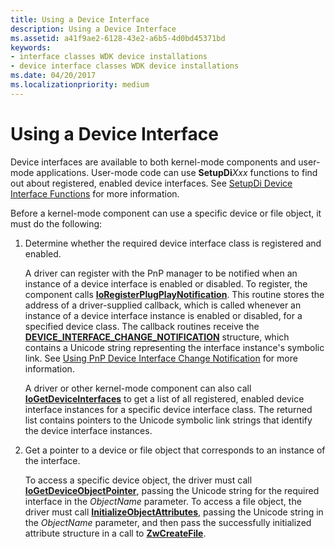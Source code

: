 ```yaml
---
title: Using a Device Interface
description: Using a Device Interface
ms.assetid: a41f9ae2-6128-43e2-a6b5-4d0bd45371bd
keywords:
- interface classes WDK device installations
- device interface classes WDK device installations
ms.date: 04/20/2017
ms.localizationpriority: medium
---
```


# Using a Device Interface





Device interfaces are available to both kernel-mode components and user-mode applications. User-mode code can use **SetupDi***Xxx* functions to find out about registered, enabled device interfaces. See [SetupDi Device Interface Functions](using-device-installation-functions.md#ddk-setupdi-device-interface-functions-dg) for more information.

Before a kernel-mode component can use a specific device or file object, it must do the following:

1.  Determine whether the required device interface class is registered and enabled.

    A driver can register with the PnP manager to be notified when an instance of a device interface is enabled or disabled. To register, the component calls [**IoRegisterPlugPlayNotification**](https://msdn.microsoft.com/library/windows/hardware/ff549526). This routine stores the address of a driver-supplied callback, which is called whenever an instance of a device interface instance is enabled or disabled, for a specified device class. The callback routines receive the [**DEVICE_INTERFACE_CHANGE_NOTIFICATION**](https://msdn.microsoft.com/library/windows/hardware/ff543134) structure, which contains a Unicode string representing the interface instance's symbolic link. See [Using PnP Device Interface Change Notification](https://msdn.microsoft.com/library/windows/hardware/ff565474) for more information.

    A driver or other kernel-mode component can also call [**IoGetDeviceInterfaces**](https://msdn.microsoft.com/library/windows/hardware/ff549186) to get a list of all registered, enabled device interface instances for a specific device interface class. The returned list contains pointers to the Unicode symbolic link strings that identify the device interface instances.

2.  Get a pointer to a device or file object that corresponds to an instance of the interface.

    To access a specific device object, the driver must call [**IoGetDeviceObjectPointer**](https://msdn.microsoft.com/library/windows/hardware/ff549198), passing the Unicode string for the required interface in the *ObjectName* parameter. To access a file object, the driver must call [**InitializeObjectAttributes**](https://msdn.microsoft.com/library/windows/hardware/ff547804), passing the Unicode string in the *ObjectName* parameter, and then pass the successfully initialized attribute structure in a call to [**ZwCreateFile**](https://msdn.microsoft.com/library/windows/hardware/ff566424).

 

 






